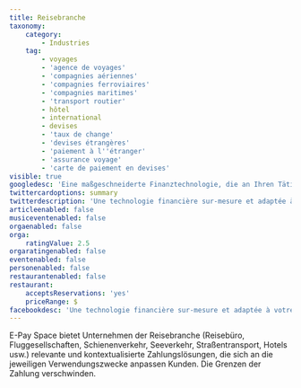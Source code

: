```yaml
---
title: Reisebranche
taxonomy:
    category:
        - Industries
    tag:
        - voyages
        - 'agence de voyages'
        - 'compagnies aériennes'
        - 'compagnies ferroviaires'
        - 'compagnies maritimes'
        - 'transport routier'
        - hôtel
        - international
        - devises
        - 'taux de change'
        - 'devises étrangères'
        - 'paiement à l''étranger'
        - 'assurance voyage'
        - 'carte de paiement en devises'
visible: true
googledesc: 'Eine maßgeschneiderte Finanztechnologie, die an Ihren Tätigkeitsbereich angepasst ist. Wir gestalten Zahlungsprogramme nach Ihrem Bild.'
twittercardoptions: summary
twitterdescription: 'Une technologie financière sur-mesure et adaptée à votre secteur d''activité. Nous concevons des programmes de paiements à votre image.'
articleenabled: false
musiceventenabled: false
orgaenabled: false
orga:
    ratingValue: 2.5
orgaratingenabled: false
eventenabled: false
personenabled: false
restaurantenabled: false
restaurant:
    acceptsReservations: 'yes'
    priceRange: $
facebookdesc: 'Une technologie financière sur-mesure et adaptée à votre secteur d''activité. Nous concevons des programmes de paiements à votre image.'
---
```


E-Pay Space bietet Unternehmen der Reisebranche (Reisebüro, Fluggesellschaften, Schienenverkehr, Seeverkehr, Straßentransport, Hotels usw.) relevante und kontextualisierte Zahlungslösungen, die sich an die jeweiligen Verwendungszwecke anpassen Kunden. Die Grenzen der Zahlung verschwinden.